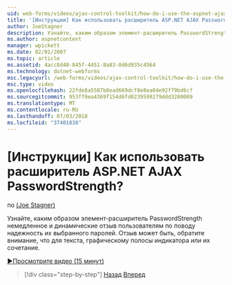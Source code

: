```yaml
---
uid: web-forms/videos/ajax-control-toolkit/how-do-i-use-the-aspnet-ajax-passwordstrength-extender
title: '[Инструкции] Как использовать расширитель ASP.NET AJAX PasswordStrength? | Документы Майкрософт'
author: JoeStagner
description: Узнайте, каким образом элемент-расширитель PasswordStrength немедленное и динамические отзыв пользователям по поводу надежность их выбранного паролей. C отзыв...
ms.author: aspnetcontent
manager: wpickett
ms.date: 02/01/2007
ms.topic: article
ms.assetid: 4acc8d48-845f-4451-8a83-0d6d935c4564
ms.technology: dotnet-webforms
msc.legacyurl: /web-forms/videos/ajax-control-toolkit/how-do-i-use-the-aspnet-ajax-passwordstrength-extender
msc.type: video
ms.openlocfilehash: 22fde8a5587b8ead669dcf8e8ea04e92f79bd6cf
ms.sourcegitcommit: 953ff9ea4369f154d6fd0239599279ddd3280009
ms.translationtype: MT
ms.contentlocale: ru-RU
ms.lasthandoff: 07/03/2018
ms.locfileid: "37401838"
---
```

<a name="how-do-i-use-the-aspnet-ajax-passwordstrength-extender"></a>[Инструкции] Как использовать расширитель ASP.NET AJAX PasswordStrength?
====================
по [(Joe Stagner)](https://github.com/JoeStagner)

Узнайте, каким образом элемент-расширитель PasswordStrength немедленное и динамические отзыв пользователям по поводу надежность их выбранного паролей. Отзыв может быть, обратите внимание, что для текста, графическому полосы индикатора или их сочетание.

[&#9654;Просмотрите видео (15 минут)](https://channel9.msdn.com/Blogs/ASP-NET-Site-Videos/how-do-i-use-the-aspnet-ajax-passwordstrength-extender)

> [!div class="step-by-step"]
> [Назад](how-do-i-use-the-aspnet-ajax-dropshadow-extender.md)
> [Вперед](how-do-i-get-started-with-the-aspnet-ajax-animation-extender-control.md)
